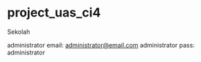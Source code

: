 # project_uas_ci4
Sekolah

administrator email: administrator@email.com
administrator pass: administrator
